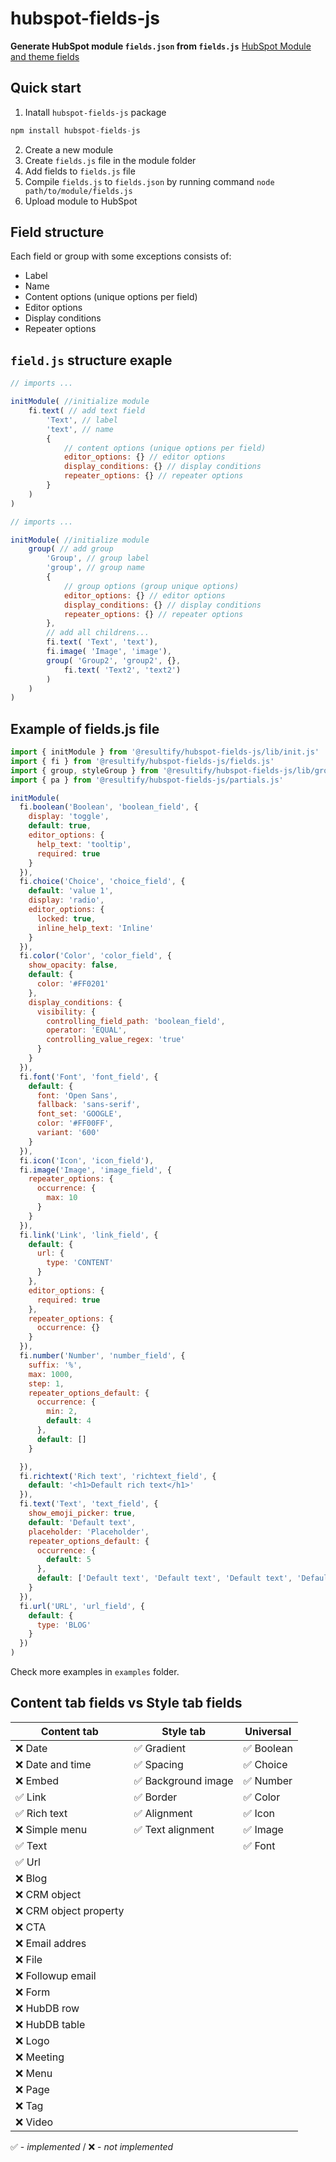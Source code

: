 # hubspot-fields-js
**Generate HubSpot module `fields.json` from `fields.js`**
[HubSpot Module and theme fields](https://developers.hubspot.com/docs/cms/building-blocks/module-theme-fields)

## Quick start
1. Inatall `hubspot-fields-js` package
```js
npm install hubspot-fields-js
```
2. Create a new module
3. Create `fields.js` file in the module folder
4. Add fields to `fields.js` file
5. Compile `fields.js` to `fields.json` by running command `node path/to/module/fields.js`
6. Upload module to HubSpot

## Field structure
Each field or group with some exceptions consists of:
- Label
- Name
- Content options (unique options per field)
- Editor options
- Display conditions
- Repeater options


## `field.js` structure exaple
```js
// imports ...

initModule( //initialize module
    fi.text( // add text field
        'Text', // label
        'text', // name
        {
            // content options (unique options per field)
            editor_options: {} // editor options
            display_conditions: {} // display conditions
            repeater_options: {} // repeater options
        }
    )
)
```

```js
// imports ...

initModule( //initialize module
    group( // add group
        'Group', // group label
        'group', // group name
        {
            // group options (group unique options)
            editor_options: {} // editor options
            display_conditions: {} // display conditions
            repeater_options: {} // repeater options
        },
        // add all childrens...
        fi.text( 'Text', 'text'),
        fi.image( 'Image', 'image'),
        group( 'Group2', 'group2', {},
            fi.text( 'Text2', 'text2')
        )
    )
)
```

## Example of fields.js file
```js
import { initModule } from '@resultify/hubspot-fields-js/lib/init.js'
import { fi } from '@resultify/hubspot-fields-js/fields.js'
import { group, styleGroup } from '@resultify/hubspot-fields-js/lib/group.js'
import { pa } from '@resultify/hubspot-fields-js/partials.js'

initModule(
  fi.boolean('Boolean', 'boolean_field', {
    display: 'toggle',
    default: true,
    editor_options: {
      help_text: 'tooltip',
      required: true
    }
  }),
  fi.choice('Choice', 'choice_field', {
    default: 'value 1',
    display: 'radio',
    editor_options: {
      locked: true,
      inline_help_text: 'Inline'
    }
  }),
  fi.color('Color', 'color_field', {
    show_opacity: false,
    default: {
      color: '#FF0201'
    },
    display_conditions: {
      visibility: {
        controlling_field_path: 'boolean_field',
        operator: 'EQUAL',
        controlling_value_regex: 'true'
      }
    }
  }),
  fi.font('Font', 'font_field', {
    default: {
      font: 'Open Sans',
      fallback: 'sans-serif',
      font_set: 'GOOGLE',
      color: '#FF00FF',
      variant: '600'
    }
  }),
  fi.icon('Icon', 'icon_field'),
  fi.image('Image', 'image_field', {
    repeater_options: {
      occurrence: {
        max: 10
      }
    }
  }),
  fi.link('Link', 'link_field', {
    default: {
      url: {
        type: 'CONTENT'
      }
    },
    editor_options: {
      required: true
    },
    repeater_options: {
      occurrence: {}
    }
  }),
  fi.number('Number', 'number_field', {
    suffix: '%',
    max: 1000,
    step: 1,
    repeater_options_default: {
      occurrence: {
        min: 2,
        default: 4
      },
      default: []
    }

  }),
  fi.richtext('Rich text', 'richtext_field', {
    default: '<h1>Default rich text</h1>'
  }),
  fi.text('Text', 'text_field', {
    show_emoji_picker: true,
    default: 'Default text',
    placeholder: 'Placeholder',
    repeater_options_default: {
      occurrence: {
        default: 5
      },
      default: ['Default text', 'Default text', 'Default text', 'Default text', 'Default text']
    }
  }),
  fi.url('URL', 'url_field', {
    default: {
      type: 'BLOG'
    }
  })
)
```
Check more examples in `examples` folder.

## Content tab fields vs Style tab fields
|Content tab|Style tab|Universal|
|---|---|---|
|❌ Date|✅ Gradient|✅ Boolean|
|❌ Date and time|✅ Spacing|✅ Choice|
|❌ Embed|✅ Background image|✅ Number|
|✅ Link|✅ Border|✅ Color|
|✅ Rich text|✅ Alignment|✅ Icon|
|❌ Simple menu|✅ Text alignment|✅ Image|
|✅ Text||✅ Font|
|✅ Url||
|❌ Blog||
|❌ CRM object||
|❌ CRM object property||
|❌ CTA||
|❌ Email addres||
|❌ File||
|❌ Followup email||
|❌ Form||
|❌ HubDB row||
|❌ HubDB table||
|❌ Logo||
|❌ Meeting||
|❌ Menu||
|❌ Page||
|❌ Tag||
|❌ Video||

✅ - _implemented_ / ❌ - _not implemented_
